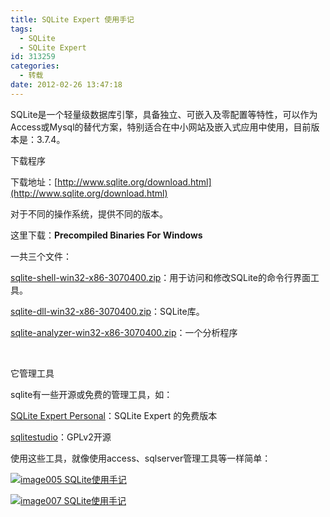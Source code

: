 ```yaml
---
title: SQLite Expert 使用手记
tags:
  - SQLite
  - SQLite Expert
id: 313259
categories:
  - 转载
date: 2012-02-26 13:47:18
---
```


SQLite是一个轻量级数据库引擎，具备独立、可嵌入及零配置等特性，可以作为Access或Mysql的替代方案，特别适合在中小网站及嵌入式应用中使用，目前版本是：3.7.4。

下载程序

下载地址：[http://www.sqlite.org/download.html](http://www.sqlite.org/download.html)

对于不同的操作系统，提供不同的版本。

这里下载：**Precompiled Binaries For Windows**

一共三个文件：

[sqlite-shell-win32-x86-3070400.zip](http://www.sqlite.org/sqlite-shell-win32-x86-3070400.zip)：用于访问和修改SQLite的命令行界面工具。

[sqlite-dll-win32-x86-3070400.zip](http://www.sqlite.org/sqlite-dll-win32-x86-3070400.zip)：SQLite库。

[sqlite-analyzer-win32-x86-3070400.zip](http://www.sqlite.org/sqlite-analyzer-win32-x86-3070400.zip)：一个分析程序

&nbsp;

它管理工具

sqlite有一些开源或免费的管理工具，如：

[SQLite Expert Personal](http://www.sqliteexpert.com/)：SQLite Expert 的免费版本

[sqlitestudio](http://sqlitestudio.one.pl/index.rvt)：GPLv2开源

使用这些工具，就像使用access、sqlserver管理工具等一样简单：

[![image005 SQLite使用手记](http://blog.bossma.cn/wp-content/uploads/2010/12/image005.png "image005")](http://blog.bossma.cn/wp-content/uploads/2010/12/image005.png)

[![image007 SQLite使用手记](http://blog.bossma.cn/wp-content/uploads/2010/12/image007.png "image007")](http://blog.bossma.cn/wp-content/uploads/2010/12/image007.png)